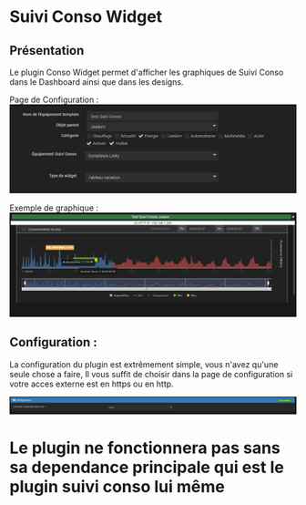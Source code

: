 # Suivi Conso Widget

## Présentation

Le plugin Conso Widget permet d'afficher les graphiques de Suivi Conso dans le Dashboard ainsi que dans les designs.

Page de Configuration : 
![Screenshot](img/ConfigurationEquipement.png)

Exemple de graphique :
![Screenshot](img/ExempleGraph.png)

## Configuration : 

La configuration du plugin est extrêmement simple, vous n'avez qu'une seule chose a faire, Il vous suffit de choisir dans la page de configuration si votre acces externe est en https ou en http.

![Screenshot](img/Configuration.png)

# Le plugin ne fonctionnera pas sans sa dependance principale qui est le plugin suivi conso lui même
